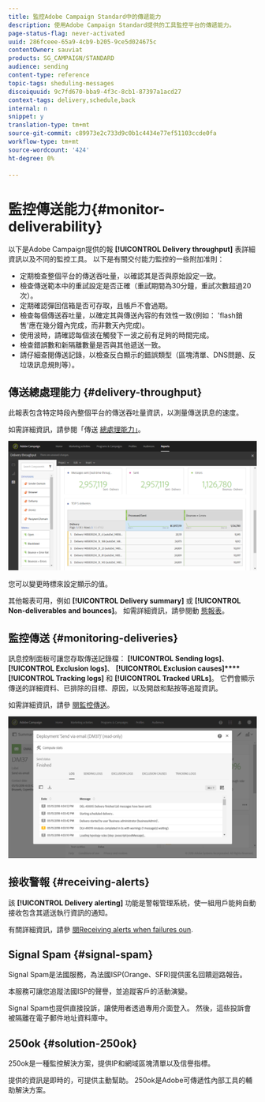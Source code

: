 ```yaml
---
title: 監控Adobe Campaign Standard中的傳遞能力
description: 使用Adobe Campaign Standard提供的工具監控平台的傳遞能力。
page-status-flag: never-activated
uuid: 286fceee-65a9-4cb9-b205-9ce5d024675c
contentOwner: sauviat
products: SG_CAMPAIGN/STANDARD
audience: sending
content-type: reference
topic-tags: sheduling-messages
discoiquuid: 9c7fd670-bba9-4f3c-8cb1-87397a1acd27
context-tags: delivery,schedule,back
internal: n
snippet: y
translation-type: tm+mt
source-git-commit: c89973e2c733d9c0b1c4434e77ef51103ccde0fa
workflow-type: tm+mt
source-wordcount: '424'
ht-degree: 0%

---
```



# 監控傳送能力{#monitor-deliverability}

以下是Adobe Campaign提供的報 **[!UICONTROL Delivery throughput]** 表詳細資訊以及不同的監控工具。 以下是有關交付能力監控的一些附加准則：
* 定期檢查整個平台的傳送吞吐量，以確認其是否與原始設定一致。
* 檢查傳送範本中的重試設定是否正確（重試期間為30分鐘，重試次數超過20次）。
* 定期確認彈回信箱是否可存取，且帳戶不會過期。
* 檢查每個傳送吞吐量，以確定其與傳送內容的有效性一致(例如： &#39;flash銷售&#39;應在幾分鐘內完成，而非數天內完成)。
* 使用波時，請確認每個波在觸發下一波之前有足夠的時間完成。
* 檢查錯誤數和新隔離數量是否與其他遞送一致。
* 請仔細查閱傳送記錄，以檢查反白顯示的錯誤類型（區塊清單、DNS問題、反垃圾訊息規則等）。

## 傳送總處理能力 {#delivery-throughput}

此報表包含特定時段內整個平台的傳送吞吐量資訊，以測量傳送訊息的速度。

如需詳細資訊，請參閱「傳送 [總處理能力」](../../reporting/using/delivery-throughput.md)。

![](assets/delivery_reports_1.png)

您可以變更時標來設定顯示的值。

其他報表可用，例如 **[!UICONTROL Delivery summary]** 或 **[!UICONTROL Non-deliverables and bounces]**。 如需詳細資訊，請參閱動 [態報表](../../reporting/using/about-dynamic-reports.md)。

## 監控傳送 {#monitoring-deliveries}

訊息控制面板可讓您存取傳送記錄檔： **[!UICONTROL Sending logs]**、 **[!UICONTROL Exclusion logs]**、 **[!UICONTROL Exclusion causes]****[!UICONTROL Tracking logs]** 和 **[!UICONTROL Tracked URLs]**。 它們會顯示傳送的詳細資料、已排除的目標、原因，以及開啟和點按等追蹤資訊。

如需詳細資訊，請參 [閱監控傳送](../../sending/using/monitoring-a-delivery.md)。

![](assets/sending_delivery1.png)

## 接收警報 {#receiving-alerts}

該 **[!UICONTROL Delivery alerting]** 功能是警報管理系統，使一組用戶能夠自動接收包含其遞送執行資訊的通知。

有關詳細資訊，請參 [閱Receiving alerts when failures oun](../../sending/using/receiving-alerts-when-failures-happen.md).

## Signal Spam {#signal-spam}

Signal Spam是法國服務，為法國ISP(Orange、SFR)提供匿名回饋迴路報告。

本服務可讓您追蹤法國ISP的聲譽，並追蹤客戶的活動演變。

Signal Spam也提供直接投訴，讓使用者透過專用介面登入。 然後，這些投訴會被隔離在電子郵件地址資料庫中。

## 250ok {#solution-250ok}

250ok是一種監控解決方案，提供IP和網域區塊清單以及信譽指標。

提供的資訊是即時的，可提供主動幫助。 250ok是Adobe可傳遞性內部工具的輔助解決方案。
